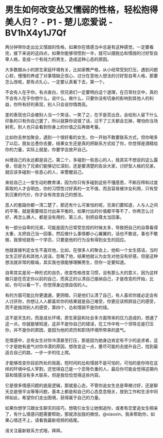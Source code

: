 # 男生如何改变怂又懦弱的性格，轻松抱得美人归？ - P1 - 楚儿恋爱说 - BV1hX4y1J7Qf

两分钟带你走出怂又懦弱的性格，如果你在情感当中总是有这种感觉，一定要看完，接下来说的这四点，如果你能够领悟到一半，就可以摆脱怂和懦弱的讨好型自卑人格，变成一个有线力的男生，造成这种心态的原因。

大多数跟从小的原生家庭环境有关，比如家教严格，从小经常受到打压，遇到问题心软，慢慢的养成了对事情缺乏信心，过分在意他人想法的讨好型自卑人格，那要怎么改呢，那有点扎心，一定要认真看下去，第一个。

不会有人在乎你，有点直白，但兄弟们一定要明白这个道理，在日常社交中，真的不会有人在乎你想什么，说什么，做什么，只要你没有切身的影响到其他人的利益，你所有好的表现，别人只会说你情商高。

差的表现也只会被别人当一个笑话，一笑了之，在乎是否出丑，会给别人留下什么印象的只有你自己罢了，所以就算你说错了话，过不了三天都会忘掉，哪怕你当场射死，别人也只会看到你身上的价值之后再做考量。

比如你去参加聚会，遇到一个很好看的女生，你一开始不敢要联系方式，但你喝多了以后，朋友怂恿你去要，结果女生还是真的把联系方式给了你，你觉得是酒精给你的力量，实际上就是，你要学会放开自己。

纠缠自己的永远都是自己，第二个，多碰到一些恶心的人，我其实不想说的这么露骨，但是为了兄弟们能够记忆深刻，还是要清楚的告诉大家，讨好型人格的兄弟，就应该多碰到一些恶心的人，来警醒自己。

来给自己上一堂生动的教育课，因为你只有多碰到这些不懂感恩，不断压榨和过度索取的人才会明白，你的习惯性讨好真的一文不值，而且容易被诈女利用，只有受到沉重的代价，你才会有改变自己的想法。

恶人的套路你都一清二楚了，那还有什么可害怕的呢，兄弟们要知道，人与人之间的平等，就是需要相互付出来平衡的，如果付出的价值都平等不了，你再怎么讨好，再怎么换人，都是没有用的，第三点，别把自尊太当回事。

有一部分自卑的兄弟，可能是因为日常受忽视的时候太多，导致把自己的自尊看得太重，太把自己当一回事，然后做什么事情都小心翼翼的，话也不敢说，事也不敢做，我曾经就有一个学员，只要是他的行为没有得到女生的回应。

他就直接判定女生不喜欢他，比如，在很多人的聚会上，他和一个女生搭话，当时女生正好去和其他人说话，忽略了他，结果他就认为女生对他没有好感，但是这种想法就非常的极端，其实我也很能够理解男生，但你一定要知道。

自卑其实是另一种形式的自负，改变性格改变习惯，没有那么大的意义，因为这样做只是在否定你以前的自己，而真正的认清自己接纳自己，才是改变的开始，比如，你可以看一下，你觉得身边很自信的人。

有的方面可能比你更邋遢，更阴暗，只是他们认清了自己，有人喜欢你就必定会有人讨厌你，你想让人人都喜欢你的结果就是自己难受，你更应该照顾自己的感受，而不是揣测别人的感受，第四个，怂和懦弱不是你的错。

这不是天生的，而是成长环境，原生家庭和社会多方面带来的压力造成的，想通了这一点，你就能够知道，这并不是你自己的错误，在工作中有一个领导总是打压你，并不是你的原因，是因为他的资历和职场环境所带来的底气。

在情感中，总有女生对你冷漠甚至打压，那是因为她身边肯定有不少的追求者，这个才是她有底气对你冷漠的原因，想改变这一点，要尽可能的去提升自己，找到最适合自己的路，一步一步的往上爬。

才能够改变你目前所处的局面，短时间的怂和懦弱不是可怕的，可怕的是你待在这样的环境中任人宰割，还觉得自己是一个忍辱负重的人，最后你可能会觉得这期内容和情感没有多大联系，但是我恰恰觉得这些内容。

它是很多情感问题的底层逻辑，那就是心态，不管你追女生总是卑微讨好，还是聊天总是很平淡等等问题，基本上都是和自己的心态息息相关，放到工作和生活中同样如此，希望你们走出困境，获得属于自己的力量。

如果你想学习跟女生聊天的技巧，想吸引女生让她倒追你，或者有恋爱追女生相亲了，有什么情感问题需要帮助，那就添加我的微信，@xiaoxin，我来帮助你，如果心情还不上，请看我最新视频的结尾。

请关注最新联系方式哦，拜拜。